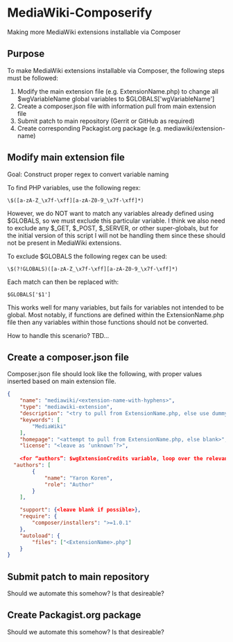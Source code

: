 MediaWiki-Composerify
=====================

Making more MediaWiki extensions installable via Composer

Purpose
-------

To make MediaWiki extensions installable via Composer, the following steps must be followed:

1. Modify the main extension file (e.g. ExtensionName.php) to change all $wgVariableName global variables to $GLOBALS['wgVariableName']
2. Create a composer.json file with information pull from main extension file
3. Submit patch to main repository (Gerrit or GitHub as required)
4. Create corresponding Packagist.org package (e.g. mediawiki/extension-name)

Modify main extension file
--------------------------

Goal: Construct proper regex to convert variable naming


To find PHP variables, use the following regex:

```
\$([a-zA-Z_\x7f-\xff][a-zA-Z0-9_\x7f-\xff]*)
```



However, we do NOT want to match any variables already defined using $GLOBALS, so we must exclude this particular variable. I think we also need to exclude any $_GET, $_POST, $_SERVER, or other super-globals, but for the initial version of this script I will not be handling them since these should not be present in MediaWiki extensions.

To exclude $GLOBALS the following regex can be used:

```
\$(?!GLOBALS)([a-zA-Z_\x7f-\xff][a-zA-Z0-9_\x7f-\xff]*)
```

Each match can then be replaced with:

```
$GLOBALS['$1']
```

This works well for many variables, but fails for variables not intended to be global. Most notably, if functions are defined within the ExtensionName.php file then any variables within those functions should not be converted.

How to handle this scenario? TBD...


Create a composer.json file
---------------------------

Composer.json file should look like the following, with proper values inserted based on main extension file.

```json
{
	"name": "mediawiki/<extension-name-with-hyphens>",
	"type": "mediawiki-extension",
	"description": "<try to pull from ExtensionName.php, else use dummy text>",
	"keywords": [
		"MediaWiki"
	],
	"homepage": "<attempt to pull from ExtensionName.php, else blank>",
	"license": "<leave as ‘unknown’?>",
	
	<for “authors”: $wgExtensionCredits variable, loop over the relevant “author” field>
  "authors": [
		{
			"name": "Yaron Koren",
			"role": "Author"
		}
	],

	"support": {<leave blank if possible>},
	"require": {
		"composer/installers": ">=1.0.1"
	},
	"autoload": {
		"files": ["<ExtensionName>.php"]
	}
}
```

Submit patch to main repository
-------------------------------

Should we automate this somehow? Is that desireable?

Create Packagist.org package
----------------------------

Should we automate this somehow? Is that desireable?
